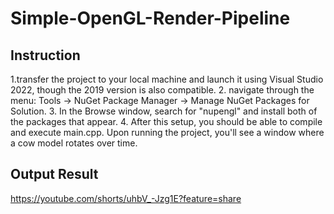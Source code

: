 # Simple-OpenGL-Render-Pipeline

## Instruction
1.transfer the project to your local machine and launch it using Visual Studio 2022, though the 2019 version is also compatible. 
2. navigate through the menu: Tools -> NuGet Package Manager -> Manage NuGet Packages for Solution. 
3. In the Browse window, search for "nupengl" and install both of the packages that appear. 
4. After this setup, you should be able to compile and execute main.cpp. Upon running the project, you'll see a window where a cow model rotates over time.

## Output Result

https://youtube.com/shorts/uhbV_-Jzg1E?feature=share
